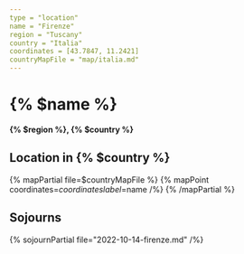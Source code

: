 ```yaml
---
type = "location"
name = "Firenze"
region = "Tuscany"
country = "Italia"
coordinates = [43.7847, 11.2421]
countryMapFile = "map/italia.md"
---
```


# {% $name %}

**{% $region %}, {% $country %}**

## Location in {% $country %}

{% mapPartial file=$countryMapFile %}
  {% mapPoint coordinates=$coordinates label=$name /%}
{% /mapPartial %}

## Sojourns

{% sojournPartial file="2022-10-14-firenze.md" /%}
